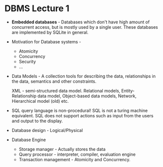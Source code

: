# DBMS Lecture 1

- **Embedded databases** - Databases which don't have high amount of concurrent access, but is mostly used by a single user. These databases are implemented by SQLite in general.

- Motivation for Database systems -

  - Atomicity
  - Concurrency
  - Security
  - ...

- Data Models - A collection tools for describing the data, relationships in the data, semantics and other constraints.

  XML - semi-structured data model. Relational models, Entity-Relationship data model, Object-based data models, Network, Hierarchical model (old) etc.

- SQL query language is non-procedural! SQL is not a turing machine equivalent. SQL does not support actions such as input from the users and output to the display.

- Database design - Logical/Physical

- Database Engine

  - Storage manager - Actually stores the data
  - Query processor - interpreter, compiler, evaluation engine
  - Transaction management - Atomicity and Concurrency.